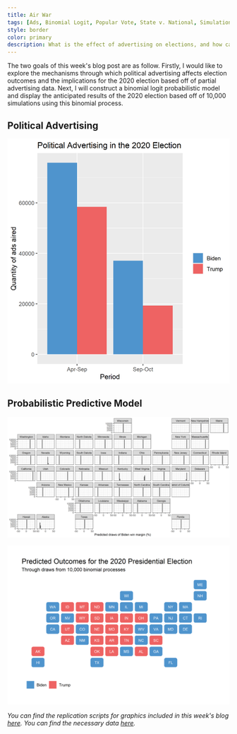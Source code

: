 ```yaml
---
title: Air War
tags: [Ads, Binomial Logit, Popular Vote, State v. National, Simulation]
style: border
color: primary
description: What is the effect of advertising on elections, and how can we refine our model to fit the data better than a linear regression?
---
```


The two goals of this week's blog post are as follow. Firstly, I would like to explore the mechanisms through which political advertising affects election outcomes and the implications for the 2020 election based off of partial advertising data. Next, I will construct a binomial logit probabilistic model and display the anticipated results of the 2020 election based off of 10,000 simulations using this binomial process.

## Political Advertising

![](../figures/ads.png)


## Probabilistic Predictive Model


![](../figures/binommap.png)

![](../figures/predmap.png)



*You can find the replication scripts for graphics included in this week's blog [here](https://github.com/caievelyn/election-analytics/blob/master/scripts/2020_10_11_script.R). You can find the necessary data [here](https://github.com/caievelyn/election-analytics/tree/master/data).*
